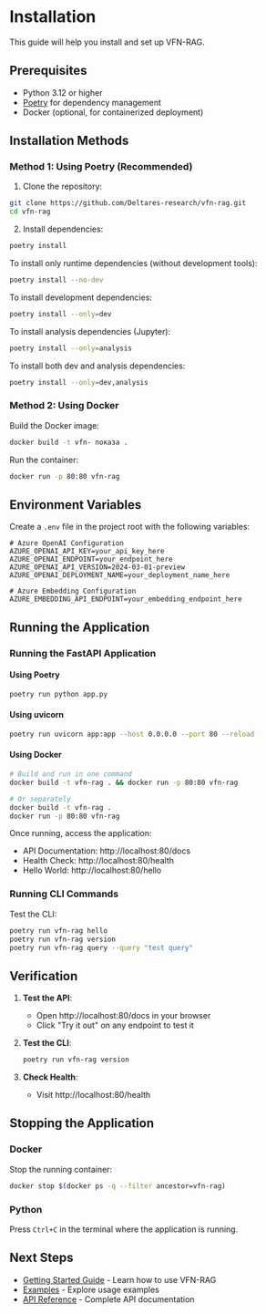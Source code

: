 # Installation

This guide will help you install and set up VFN-RAG.

## Prerequisites

- Python 3.12 or higher
- [Poetry](https://python-poetry.org/docs/) for dependency management
- Docker (optional, for containerized deployment)

## Installation Methods

### Method 1: Using Poetry (Recommended)

1. Clone the repository:

```bash
git clone https://github.com/Deltares-research/vfn-rag.git
cd vfn-rag
```

2. Install dependencies:

```bash
poetry install
```

To install only runtime dependencies (without development tools):

```bash
poetry install --no-dev
```

To install development dependencies:

```bash
poetry install --only=dev
```

To install analysis dependencies (Jupyter):

```bash
poetry install --only=analysis
```

To install both dev and analysis dependencies:

```bash
poetry install --only=dev,analysis
```

### Method 2: Using Docker

Build the Docker image:

```bash
docker build -t vfn- показа .
```

Run the container:

```bash
docker run -p 80:80 vfn-rag
```

## Environment Variables

Create a `.env` file in the project root with the following variables:

```env
# Azure OpenAI Configuration
AZURE_OPENAI_API_KEY=your_api_key_here
AZURE_OPENAI_ENDPOINT=your_endpoint_here
AZURE_OPENAI_API_VERSION=2024-03-01-preview
AZURE_OPENAI_DEPLOYMENT_NAME=your_deployment_name_here

# Azure Embedding Configuration
AZURE_EMBEDDING_API_ENDPOINT=your_embedding_endpoint_here
```

## Running the Application

### Running the FastAPI Application

#### Using Poetry

```bash
poetry run python app.py
```

#### Using uvicorn

```bash
poetry run uvicorn app:app --host 0.0.0.0 --port 80 --reload
```

#### Using Docker

```bash
# Build and run in one command
docker build -t vfn-rag . && docker run -p 80:80 vfn-rag

# Or separately
docker build -t vfn-rag .
docker run -p 80:80 vfn-rag
```

Once running, access the application:
- API Documentation: http://localhost:80/docs
- Health Check: http://localhost:80/health
- Hello World: http://localhost:80/hello

### Running CLI Commands

Test the CLI:

```bash
poetry run vfn-rag hello
poetry run vfn-rag version
poetry run vfn-rag query --query "test query"
```

## Verification

1. **Test the API**:
   - Open http://localhost:80/docs in your browser
   - Click "Try it out" on any endpoint to test it

2. **Test the CLI**:
   ```bash
   poetry run vfn-rag version
   ```

3. **Check Health**:
   - Visit http://localhost:80/health

## Stopping the Application

### Docker

Stop the running container:

```bash
docker stop $(docker ps -q --filter ancestor=vfn-rag)
```

### Python

Press `Ctrl+C` in the terminal where the application is running.

## Next Steps

- [Getting Started Guide](getting-started.md) - Learn how to use VFN-RAG
- [Examples](examples.md) - Explore usage examples
- [API Reference](../api/cli.md) - Complete API documentation


